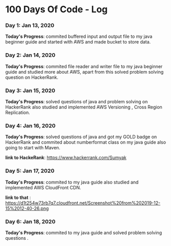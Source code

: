 # 100 Days Of Code - Log

### Day 1: Jan 13, 2020

**Today's Progress**: commited buffered input and output file to my java beginner guide and started with AWS and made bucket to store data.
### Day 2: Jan 14, 2020

**Today's Progress**: commited file reader and writer file to my java beginner guide and studied more about AWS, apart from this solved problem solving question on HackerRank.
### Day 3: Jan 15, 2020

**Today's Progress**: solved questions of java and problem solving on HackerRank also studied and implemented AWS Versioning , Cross Region Replication.
### Day 4: Jan 16, 2020

**Today's Progress**: solved questions of java and got my GOLD badge on HackerRank and commited about numberformat class on my java guide
also going to start with Maven.

**link to HackeRank**: https://www.hackerrank.com/Sumyak
### Day 5: Jan 17, 2020

**Today's Progress**: commited to my java guide also studied and implemented AWS CloudFront CDN.

**link to that** : https://d1t254w73rb7q7.cloudfront.net/Screenshot%20from%202019-12-15%2012-40-26.png
### Day 6: Jan 18, 2020

**Today's Progress**: commited to my java guide and solved problem solving questions .


